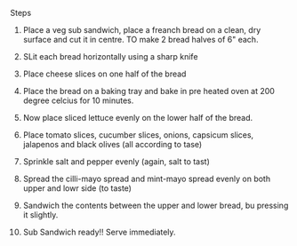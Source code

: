 Steps

1. Place a veg sub sandwich, place a freanch bread on a clean, dry surface and cut it in centre. TO make 2 bread halves of 6" each.

2. SLit each bread horizontally using a sharp knife

3. Place cheese slices on one half of the bread

4. Place the bread on a baking tray and bake in pre heated oven at 200 degree celcius for 10 minutes. 

5. Now place sliced lettuce evenly on the lower half of the bread.

6. Place tomato slices, cucumber slices, onions, capsicum slices, jalapenos and black olives (all according to tase)

7. Sprinkle salt and pepper evenly (again, salt to tast)

8. Spread the cilli-mayo spread and mint-mayo spread evenly on both upper and lowr side (to taste)

9. Sandwich the contents between the upper and lower bread, bu pressing it slightly.

10. Sub Sandwich ready!! Serve immediately. 